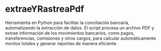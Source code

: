 # extraeYRastreaPdf
Herramienta en Python para facilitar la conciliación bancaria, automatizando la extracción de datos.  El script procesa un archivo PDF y extrae información de los movimientos bancarios, como pagos, transferencias, comisiones y otros cargos, para calcular automáticamente montos totales y generar reportes de manera eficiente.
